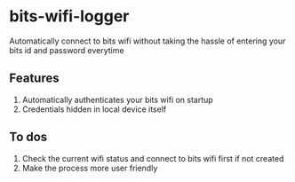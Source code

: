 # bits-wifi-logger
Automatically connect to bits wifi without taking the hassle of entering your bits id and password everytime

## Features
1) Automatically authenticates your bits wifi on startup
2) Credentials hidden in local device itself

## To dos
1) Check the current wifi status and connect to bits wifi first if not created
2) Make the process more user friendly
